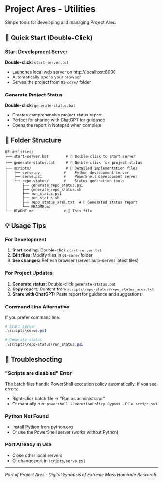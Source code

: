 # Project Ares - Utilities

Simple tools for developing and managing Project Ares.

## 🚀 Quick Start (Double-Click)

### Start Development Server
**Double-click:** `start-server.bat`
- Launches local web server on http://localhost:8000
- Automatically opens your browser
- Serves the project from `01-core/` folder

### Generate Project Status
**Double-click:** `generate-status.bat`
- Creates comprehensive project status report
- Perfect for sharing with ChatGPT for guidance
- Opens the report in Notepad when complete

## 📁 Folder Structure

```
05-utilities/
├── start-server.bat        # 🖱️ Double-click to start server
├── generate-status.bat     # 🖱️ Double-click for project status
├── scripts/                # 📂 Detailed implementation files
│   ├── serve.py           #    Python development server
│   ├── serve.ps1          #    PowerShell development server  
│   └── repo-status/       #    Status generation tools
│       ├── generate_repo_status.ps1
│       ├── generate_repo_status.sh
│       ├── run_status.ps1
│       ├── run_status.sh
│       ├── repo_status_ares.txt  # 📄 Generated status report
│       └── README.md
└── README.md              # 📖 This file
```

## 💡 Usage Tips

### For Development
1. **Start coding:** Double-click `start-server.bat`
2. **Edit files:** Modify files in `01-core/` folder
3. **See changes:** Refresh browser (server auto-serves latest files)

### For Project Updates
1. **Generate status:** Double-click `generate-status.bat`  
2. **Copy report:** Content from `scripts/repo-status/repo_status_ares.txt`
3. **Share with ChatGPT:** Paste report for guidance and suggestions

### Command Line Alternative
If you prefer command line:
```powershell
# Start server
.\scripts\serve.ps1

# Generate status  
.\scripts\repo-status\run_status.ps1
```

## 🔧 Troubleshooting

### "Scripts are disabled" Error
The batch files handle PowerShell execution policy automatically. If you see errors:
- Right-click batch file → "Run as administrator"
- Or manually run: `powershell -ExecutionPolicy Bypass -File script.ps1`

### Python Not Found
- Install Python from python.org
- Or use the PowerShell server (works without Python)

### Port Already in Use
- Close other local servers
- Or change port in `scripts/serve.ps1`

---

*Part of Project Ares - Digital Synopsis of Extreme Mass Homicide Research*
